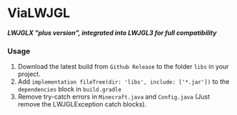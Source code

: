 # ViaLWJGL

***LWJGLX "plus version", integrated into LWJGL3 for full compatibility***

### Usage
1. Download the latest build from `Github Release` to the folder `libs` in your project.
2. Add `implementation fileTree(dir: 'libs', include: ['*.jar'])` to the `dependencies` block in `build.gradle`
3. Remove try-catch errors in `Minecraft.java` and `Config.java` (Just remove the LWJGLException catch blocks). 